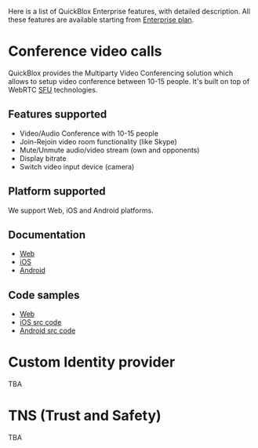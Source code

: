Here is a list of QuickBlox Enterprise features, with detailed description. All these features are available starting from [Enterprise plan](https://quickblox.com/plans).
 
<span id="Conference_video_calls" class="on_page_navigation"></span>
# Conference video calls
QuickBlox provides the Multiparty Video Conferencing solution which allows to setup video conference between 10-15 people. It's built on top of WebRTC [SFU](https://webrtcglossary.com/sfu) technologies.

## Features supported

* Video/Audio Conference with 10-15 people
* Join-Rejoin video room functionality (like Skype) 
* Mute/Unmute audio/video stream (own and opponents)
* Display bitrate
* Switch video input device (camera) 

## Platform supported
We support Web, iOS and Android platforms.

## Documentation
* [Web](https://samples.quickblox.com/videoconf/docs)
* [iOS](https://samples.quickblox.com/videoconf/ios/docs)
* [Android](https://samples.quickblox.com/videoconf/android/docs)

## Code samples
* [Web](https://samples.quickblox.com/videoconf/text_video_chat)
* [iOS src code](https://samples.quickblox.com/videoconf/ios/sample/ConferenceSample.zip)
* [Android src code](https://samples.quickblox.com/videoconf/android/sample/ConferenceSample.zip)

<span id="Custom_Identity_provider" class="on_page_navigation"></span>
# Custom Identity provider
TBA

<span id="TNS_Trust_and_Safety" class="on_page_navigation"></span>
# TNS (Trust and Safety)
TBA
